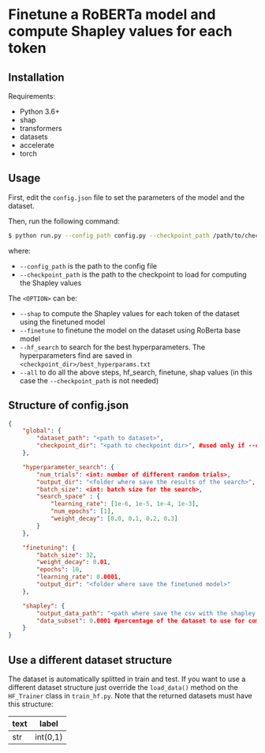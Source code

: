 # Finetune a RoBERTa model and compute Shapley values for each token

## Installation

Requirements:
- Python 3.6+
- shap
- transformers
- datasets
- accelerate
- torch

## Usage
First, edit the `config.json` file to set the parameters of the model and the dataset.

Then, run the following command:
```bash
$ python run.py --config_path config.py --checkpoint_path /path/to/checkpoint <OPTION>
```
where:
- `--config_path` is the path to the config file
- `--checkpoint_path` is the path to the checkpoint to load for computing the Shapley values

The `<OPTION>` can be:
- `--shap` to compute the Shapley values for each token of the dataset using the finetuned model
- `--finetune` to finetune the model on the dataset using RoBerta base model
- `--hf_search` to search for the best hyperparameters. The hyperparameters find are saved in `<checkpoint_dir>/best_hyperparams.txt`
- `--all` to do all the above steps, hf_search, finetune, shap values (in this case the `--checkpoint_path` is not needed)

## Structure of config.json
```json
{
    "global": {
        "dataset_path": "<path to dataset>",
        "checkpoint_dir": "<path to checkpoint dir>", #used only if --checkpoint_path is not specified for computing shapley values
    },

    "hyperparameter_search": {
        "num_trials": <int: number of different random trials>,
        "output_dir": "<folder where save the results of the search>",
        "batch_size": <int: batch size for the search>,
        "search_space" : {
            "learning_rate": [1e-6, 1e-5, 1e-4, 1e-3],
            "num_epochs": [1],
            "weight_decay": [0.0, 0.1, 0.2, 0.3]
        }
    },

    "finetuning": {
        "batch_size": 32,
        "weight_decay": 0.01,
        "epochs": 10,
        "learning_rate": 0.0001,
        "output_dir": "<folder where save the finetuned model>" 
    },

    "shapley": {
        "output_data_path": "<path where save the csv with the shapley values>",
        "data_subset": 0.0001 #percentage of the dataset to use for computing the shapley values
    }
}
```

## Use a different dataset structure
The dataset is automatically splitted in train and test.
If you want to use a different dataset structure just override the `load_data()` method on the `HF_Trainer` class in `train_hf.py`. Note that the returned datasets must have this structure:

text | label |
-----|-------|
str  | int(0,1) |


